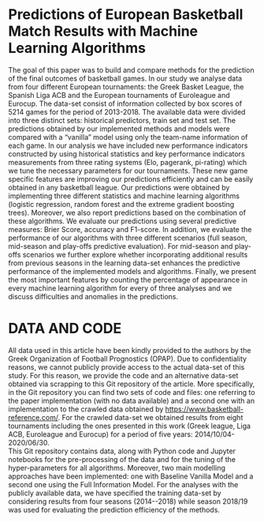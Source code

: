 # Predictions of European Basketball Match Results with Machine Learning Algorithms

The goal of this paper was to build and compare methods for the prediction of the final outcomes of basketball games. In our study we analyse data from four different European tournaments: the Greek Basket League, the Spanish Liga ACB and the European tournaments of Euroleague and Eurocup. The data-set consist of information collected by box scores of 5214 games for the period of  2013-2018. The available data were divided into three distinct sets: historical predictors, train set and  test set. The predictions obtained by our implemented methods and models were compared with a “vanilla” model using only the team-name information of each game. In our analysis we have included new performance indicators constructed by using historical statistics and key performance indicators measurements from three rating systems (Elo, pagerank, pi-rating) which we tune the necessary parameters for our tournaments. These new game specific features are improving our predictions efficiently and can be easily obtained in any basketball league. Our predictions were obtained by implementing three different statistics and machine learning algorithms (logistic regression, random forest and the extreme gradient boosting trees). Moreover,  we also report predictions based on the combination of these algorithms. We evaluate our predictions using several predictive measures: Brier Score, accuracy and F1-score. In addition, we evaluate the performance of our algorithms with three different scenarios (full season, mid-season and play-offs predictive evaluation). 
    For mid-season and play-offs scenarios we further explore whether incorporating additional results from previous seasons in the learning data-set enhances the  predictive performance of the implemented models and algorithms. 
    Finally, we present the  most important features by counting the percentage  of appearance in every machine learning algorithm for every of three analyses and we discuss difficulties and anomalies in the predictions. 
    
    
# DATA AND CODE

All data used in this article have been kindly provided to the authors by the Greek Organization of Football Prognostics (OPAP). 
Due to confidentiality reasons, we cannot publicly provide access to the actual data-set of this study. 
For this reason, we provide the code and an alternative data-set obtained via scrapping to this Git repository of the article. 
More specifically, in the Git repository you can find two sets of code and files: one referring to the paper implementation (with no data available) and a second one with an implementation to the crawled data obtained by https://www.basketball-reference.com/. 
For the crawled data-set we obtained results from  eight tournaments including the ones presented in this work (Greek league, Liga ACB, Euroleague and Eurocup) for a period of five years: 2014/10/04-2020/06/30.  
This Git repository contains data, along with Python code and Jupyter notebooks for the pre-processing of the data and for the tuning of the hyper-parameters for all algorithms. 
Moreover, two main modelling approaches have been implemented: one with  Baseline Vanilla Model and a second one using the Full Information Model. 
For the analyses with the publicly available data, we have specified the training data-set by considering results from four seasons (2014--2018) while season 2018/19 was used for evaluating the prediction efficiency of the methods.  
